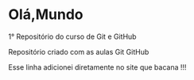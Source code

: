 # Olá,Mundo
 1° Repositório do curso de Git e GitHub

 Repositório criado com as aulas Git GitHub
 
 Esse linha adicionei diretamente no site que bacana !!!
 
